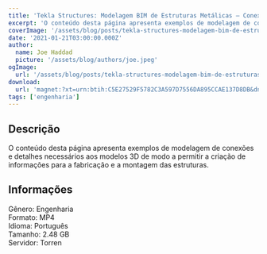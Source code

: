 ```yaml
---
title: 'Tekla Structures: Modelagem BIM de Estruturas Metálicas – Conexões e Detalhes'
excerpt: 'O conteúdo desta página apresenta exemplos de modelagem de conexões e detalhes necessários aos modelos 3D de modo a permitir a criação de informações para a fabricação e a montagem das estruturas. Informações  Gênero: Engenharia Formato: MP4 Idioma: Português Taman'
coverImage: '/assets/blog/posts/tekla-structures-modelagem-bim-de-estruturas-metalicas-conexoes-e-detalhes.jpg'
date: '2021-01-21T03:00:00.000Z'
author:
  name: Joe Haddad
  picture: '/assets/blog/authors/joe.jpeg'
ogImage:
  url: '/assets/blog/posts/tekla-structures-modelagem-bim-de-estruturas-metalicas-conexoes-e-detalhes.jpg'
download:
  url: 'magnet:?xt=urn:btih:C5E27529F5782C3A597D7556DA895CCAE137D8DB&dn=Tekla%20Structures%20-%20Modelagem%20BIM%20de%20Estruturas%20Met%c3%a1licas%20%28Conex%c3%b5es%20e%20Detalhes%29&tr=udp%3a%2f%2ftracker.openbittorrent.com%3a1337%2fannounce&tr=udp%3a%2f%2ftracker.opentrackr.org%3a1337%2fannounce'
tags: ['engenharia']
---
```

<h2>Descrição</h2>
<p></p><p>O conteúdo desta página apresenta exemplos de modelagem de conexões e detalhes necessários aos modelos 3D de modo a permitir a criação de informações para a fabricação e a montagem das estruturas.</p><h2>Informações</h2><p>Gênero: Engenharia<br/>Formato: MP4<br/>Idioma: Português<br/>Tamanho: 2.48 GB<br/>Servidor: Torren</p>